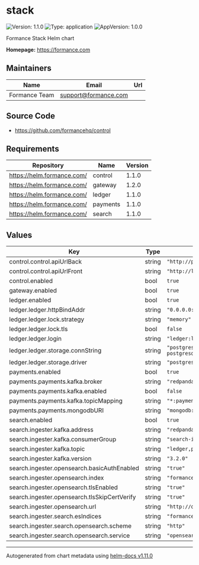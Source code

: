 # stack

![Version: 1.1.0](https://img.shields.io/badge/Version-1.1.0-informational?style=flat-square) ![Type: application](https://img.shields.io/badge/Type-application-informational?style=flat-square) ![AppVersion: 1.0.0](https://img.shields.io/badge/AppVersion-1.0.0-informational?style=flat-square)

Formance Stack Helm chart

**Homepage:** <https://formance.com>

## Maintainers

| Name | Email | Url |
| ---- | ------ | --- |
| Formance Team | <support@formance.com> |  |

## Source Code

* <https://github.com/formancehq/control>

## Requirements

| Repository | Name | Version |
|------------|------|---------|
| https://helm.formance.com/ | control | 1.1.0 |
| https://helm.formance.com/ | gateway | 1.2.0 |
| https://helm.formance.com/ | ledger | 1.1.0 |
| https://helm.formance.com/ | payments | 1.1.0 |
| https://helm.formance.com/ | search | 1.1.0 |

## Values

| Key | Type | Default | Description |
|-----|------|---------|-------------|
| control.control.apiUrlBack | string | `"http://proxy/api"` |  |
| control.control.apiUrlFront | string | `"http://localhost/api"` |  |
| control.enabled | bool | `true` |  |
| gateway.enabled | bool | `true` |  |
| ledger.enabled | bool | `true` |  |
| ledger.ledger.httpBindAddr | string | `"0.0.0.0:3068"` |  |
| ledger.ledger.lock.strategy | string | `"memory"` |  |
| ledger.ledger.lock.tls | bool | `false` |  |
| ledger.ledger.login | string | `"ledger:ledger"` |  |
| ledger.ledger.storage.connString | string | `"postgresql://formance:formance@stack-postgresql/ledger"` |  |
| ledger.ledger.storage.driver | string | `"postgres"` |  |
| payments.enabled | bool | `true` |  |
| payments.payments.kafka.broker | string | `"redpanda:29092"` |  |
| payments.payments.kafka.enabled | bool | `false` |  |
| payments.payments.kafka.topicMapping | string | `"*:payments"` |  |
| payments.payments.mongodbURI | string | `"mongodb://root:changeme@mongodb:27017"` |  |
| search.enabled | bool | `true` |  |
| search.ingester.kafka.address | string | `"redpanda:29092"` |  |
| search.ingester.kafka.consumerGroup | string | `"search-ingester"` |  |
| search.ingester.kafka.topic | string | `"ledger,payments"` |  |
| search.ingester.kafka.version | string | `"3.2.0"` |  |
| search.ingester.opensearch.basicAuthEnabled | string | `"true"` |  |
| search.ingester.opensearch.index | string | `"formance"` |  |
| search.ingester.opensearch.tlsEnabled | string | `"true"` |  |
| search.ingester.opensearch.tlsSkipCertVerify | string | `"true"` |  |
| search.ingester.opensearch.url | string | `"http://opensearch:9200"` |  |
| search.ingester.search.esIndices | string | `"formance"` |  |
| search.ingester.search.opensearch.scheme | string | `"http"` |  |
| search.ingester.search.opensearch.service | string | `"opensearch:9200"` |  |

----------------------------------------------
Autogenerated from chart metadata using [helm-docs v1.11.0](https://github.com/norwoodj/helm-docs/releases/v1.11.0)
